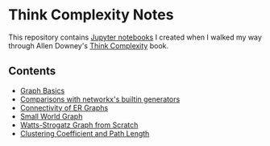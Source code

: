 # Think Complexity Notes

This repository contains [Jupyter notebooks](http://jupyter.readthedocs.io/en/latest/) I created
when I walked my way through Allen Downey's [Think Complexity](http://greenteapress.com/complexity2/html/index.html)
book.

## Contents
- [Graph Basics](http://nbviewer.jupyter.org/github/XiaoTaoWang/Think-Complexity-Notes/blob/master/notebooks/Graph-basics.ipynb)
- [Comparisons with networkx's builtin generators](http://nbviewer.jupyter.org/github/XiaoTaoWang/Think-Complexity-Notes/blob/master/notebooks/Comparisons-with-networkx-generators.ipynb)
- [Connectivity of ER Graphs](http://nbviewer.jupyter.org/github/XiaoTaoWang/Think-Complexity-Notes/blob/master/notebooks/ER-Graph-Connectivity.ipynb)
- [Small World Graph](http://nbviewer.jupyter.org/github/XiaoTaoWang/Think-Complexity-Notes/blob/master/notebooks/Small-World-Graph.ipynb)
- [Watts-Strogatz Graph from Scratch](http://nbviewer.jupyter.org/github/XiaoTaoWang/Think-Complexity-Notes/blob/master/notebooks/Watts-Strogatz-Graph-from-Scratch.ipynb)
- [Clustering Coefficient and Path Length](http://nbviewer.jupyter.org/github/XiaoTaoWang/Think-Complexity-Notes/blob/master/notebooks/Clustering-coefficient-and-path-length.ipynb)